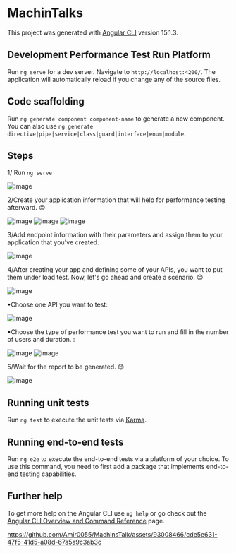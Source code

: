 # MachinTalks

This project was generated with [Angular CLI](https://github.com/angular/angular-cli) version 15.1.3.

## Development Performance Test Run Platform

Run `ng serve` for a dev server. Navigate to `http://localhost:4200/`. The application will automatically reload if you change any of the source files.

## Code scaffolding

Run `ng generate component component-name` to generate a new component. You can also use `ng generate directive|pipe|service|class|guard|interface|enum|module`.

## Steps
1/ Run `ng serve`

![image](https://github.com/Amir0055/MachinsTalk/assets/93008466/7f641c76-9b2e-4c74-9524-db8eb36fa38c)

2/Create your application information that will help for performance testing afterward. 😊

![image](https://github.com/Amir0055/MachinsTalk/assets/93008466/17f17b3f-b9af-4628-83e2-a3ee1b2c5a5e)
![image](https://github.com/Amir0055/MachinsTalk/assets/93008466/edc50e16-bbc3-435e-9bfb-21e0e98a47f1)
![image](https://github.com/Amir0055/MachinsTalk/assets/93008466/bafc59a8-f191-419f-9e22-982d88a2fcc7)

3/Add endpoint information with their parameters and assign them to your application that you've created.

![image](https://github.com/Amir0055/MachinsTalk/assets/93008466/9a476bb7-cfa6-4d50-af69-6a443f5fba41)

4/After creating your app and defining some of your APIs, you want to put them under load test. Now, let's go ahead and create a scenario. 😊

![image](https://github.com/Amir0055/MachinsTalk/assets/93008466/17ba01eb-8ba5-46ad-8ab3-5653dfdd4252)

•Choose one API you want to test:

![image](https://github.com/Amir0055/MachinsTalk/assets/93008466/ed1e11dc-a424-41f0-a4ae-ff2c5759ff27)

•Choose the type of performance test you want to run and fill in the number of users and duration. :

![image](https://github.com/Amir0055/MachinsTalk/assets/93008466/8faf6574-338a-4044-9683-e03b40a4b8f4)
![image](https://github.com/Amir0055/MachinsTalk/assets/93008466/badba891-6ce4-4c2d-95ac-592b972cca56)

5/Wait for the report to be generated. 😊

![image](https://github.com/Amir0055/MachinsTalk/assets/93008466/15469b81-19ea-4fe9-8b31-815da6e945a5)




## Running unit tests

Run `ng test` to execute the unit tests via [Karma](https://karma-runner.github.io).

## Running end-to-end tests

Run `ng e2e` to execute the end-to-end tests via a platform of your choice. To use this command, you need to first add a package that implements end-to-end testing capabilities.

## Further help

To get more help on the Angular CLI use `ng help` or go check out the [Angular CLI Overview and Command Reference](https://angular.io/cli) page.




https://github.com/Amir0055/MachinsTalk/assets/93008466/cde5e631-47f5-41d5-a08d-67a5a9c3ab3c

